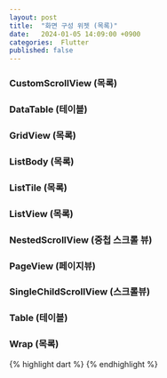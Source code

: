 ```yaml
---
layout: post
title:  "화면 구성 위젯 (목록)"
date:   2024-01-05 14:09:00 +0900
categories:  Flutter
published: false
---
```


### CustomScrollView (목록)
### DataTable (테이블)
### GridView (목록)
### ListBody (목록)
### ListTile (목록)
### ListView (목록)
### NestedScrollView (중첩 스크롤 뷰)
### PageView (페이지뷰)
### SingleChildScrollView (스크롤뷰)
### Table (테이블)
### Wrap (목록)

{% highlight dart %}
{% endhighlight %}